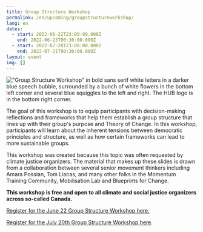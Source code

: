 ```yaml
---
title: Group Structure Workshop
permalink: /en/upcoming/groupstructureworkshop/
lang: en
dates:
  - start: 2022-06-22T23:00:00.000Z
    end: 2022-06-23T00:30:00.000Z
  - start: 2022-07-20T23:00:00.000Z
    end: 2022-07-21T00:30:00.000Z
layout: event
img: []
---
```

!["Group Structure Workshop" in bold sans serif white letters in a darker blue speech bubble, surrounded by a bunch of white flowers in the bottom left corner and several blue squiggles to the left and right. The HUB logo is in the bottom right corner. ](/media/group_structure_workshop_zoom_banner_1_.png "Group Structure Workshop")

The goal of this workshop is to equip participants with decision-making reflections and frameworks that help them establish a group structure that lines up with their group's purpose and Theory of Change. In this workshop, participants will learn about the inherent tensions between democratic principles and structure, as well as how certain frameworks can lead to more sustainable groups. 

This workshop was created because this topic was often requested by climate justice organizers. The material that makes up these slides is drawn from a collaboration between several senior movement thinkers including Amara Possian, Tom Liacas, and many other folks in the Momentum Training Community, Mobilisation Lab and Blueprints for Change.

**This workshop is free and open to all climate and social justice organizers across so-called Canada.**

[Register for the June 22 Group Structure Workshop here. ](https://us02web.zoom.us/meeting/register/tZcsceCpqTorHNRGu2sDzADBTwK3O7zLXNxt)

[](https://us02web.zoom.us/meeting/register/tZcsceCpqTorHNRGu2sDzADBTwK3O7zLXNxt)[Register for the July 20th Group Structure Workshop here](https://us02web.zoom.us/meeting/register/tZAlcO2vqzsoG92Cwe8IHkIZdB4-MOWA-cwk).

[](https://us02web.zoom.us/meeting/register/tZcsceCpqTorHNRGu2sDzADBTwK3O7zLXNxt)[](https://us02web.zoom.us/meeting/register/tZUrd--hqDMtH90_pEk5lCPj2z0RiU8xFEQP)[](https://us02web.zoom.us/meeting/register/tZ0pd-6pqzkpHtLPXsmWz9U_9lrkbl6QMGQM)[](https://us02web.zoom.us/meeting/register/tZEucO-rqDksHdaQtRDRO7SokNgx6Wg-wO9x)[](https://us02web.zoom.us/meeting/register/tZ0oduGuqjovG9wD9uvuYKMzkzixBPlePfuX)[](https://us02web.zoom.us/meeting/register/tZMofuyvqjsoEtdFaMJ6cdJ8ZOdbJBNL1-LH)<!--EndFragment-->